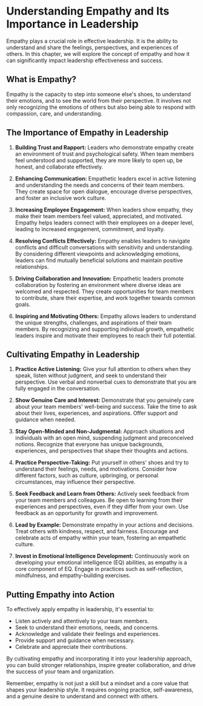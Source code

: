 Understanding Empathy and Its Importance in Leadership
=================================================================

Empathy plays a crucial role in effective leadership. It is the ability to understand and share the feelings, perspectives, and experiences of others. In this chapter, we will explore the concept of empathy and how it can significantly impact leadership effectiveness and success.

**What is Empathy?**
--------------------

Empathy is the capacity to step into someone else's shoes, to understand their emotions, and to see the world from their perspective. It involves not only recognizing the emotions of others but also being able to respond with compassion, care, and understanding.

**The Importance of Empathy in Leadership**
-------------------------------------------

1. **Building Trust and Rapport:** Leaders who demonstrate empathy create an environment of trust and psychological safety. When team members feel understood and supported, they are more likely to open up, be honest, and collaborate effectively.

2. **Enhancing Communication:** Empathetic leaders excel in active listening and understanding the needs and concerns of their team members. They create space for open dialogue, encourage diverse perspectives, and foster an inclusive work culture.

3. **Increasing Employee Engagement:** When leaders show empathy, they make their team members feel valued, appreciated, and motivated. Empathy helps leaders connect with their employees on a deeper level, leading to increased engagement, commitment, and loyalty.

4. **Resolving Conflicts Effectively:** Empathy enables leaders to navigate conflicts and difficult conversations with sensitivity and understanding. By considering different viewpoints and acknowledging emotions, leaders can find mutually beneficial solutions and maintain positive relationships.

5. **Driving Collaboration and Innovation:** Empathetic leaders promote collaboration by fostering an environment where diverse ideas are welcomed and respected. They create opportunities for team members to contribute, share their expertise, and work together towards common goals.

6. **Inspiring and Motivating Others:** Empathy allows leaders to understand the unique strengths, challenges, and aspirations of their team members. By recognizing and supporting individual growth, empathetic leaders inspire and motivate their employees to reach their full potential.

**Cultivating Empathy in Leadership**
-------------------------------------

1. **Practice Active Listening:** Give your full attention to others when they speak, listen without judgment, and seek to understand their perspective. Use verbal and nonverbal cues to demonstrate that you are fully engaged in the conversation.

2. **Show Genuine Care and Interest:** Demonstrate that you genuinely care about your team members' well-being and success. Take the time to ask about their lives, experiences, and aspirations. Offer support and guidance when needed.

3. **Stay Open-Minded and Non-Judgmental:** Approach situations and individuals with an open mind, suspending judgment and preconceived notions. Recognize that everyone has unique backgrounds, experiences, and perspectives that shape their thoughts and actions.

4. **Practice Perspective-Taking:** Put yourself in others' shoes and try to understand their feelings, needs, and motivations. Consider how different factors, such as culture, upbringing, or personal circumstances, may influence their perspective.

5. **Seek Feedback and Learn from Others:** Actively seek feedback from your team members and colleagues. Be open to learning from their experiences and perspectives, even if they differ from your own. Use feedback as an opportunity for growth and improvement.

6. **Lead by Example:** Demonstrate empathy in your actions and decisions. Treat others with kindness, respect, and fairness. Encourage and celebrate acts of empathy within your team, fostering an empathetic culture.

7. **Invest in Emotional Intelligence Development:** Continuously work on developing your emotional intelligence (EQ) abilities, as empathy is a core component of EQ. Engage in practices such as self-reflection, mindfulness, and empathy-building exercises.

**Putting Empathy into Action**
-------------------------------

To effectively apply empathy in leadership, it's essential to:

* Listen actively and attentively to your team members.
* Seek to understand their emotions, needs, and concerns.
* Acknowledge and validate their feelings and experiences.
* Provide support and guidance when necessary.
* Celebrate and appreciate their contributions.

By cultivating empathy and incorporating it into your leadership approach, you can build stronger relationships, inspire greater collaboration, and drive the success of your team and organization.

Remember, empathy is not just a skill but a mindset and a core value that shapes your leadership style. It requires ongoing practice, self-awareness, and a genuine desire to understand and connect with others.
